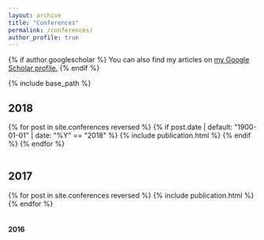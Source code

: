 ```yaml
---
layout: archive
title: "Conferences"
permalink: /conferences/
author_profile: true
---
```


{% if author.googlescholar %}
  You can also find my articles on <u><a href="{{author.googlescholar}}">my Google Scholar profile</a>.</u>
{% endif %}

{% include base_path %}

## 2018

<table>
{% for post in site.conferences reversed %}
  {% if post.date | default: "1900-01-01" | date: "%Y" == "2018" %}
    <tr>{% include publication.html %}</tr>
  {% endif %}
{% endfor %}
</table>

## 2017

<table>
{% for post in site.conferences reversed %}
  <tr>{% include publication.html %}</tr>
{% endfor %}
</table>

#### 2016